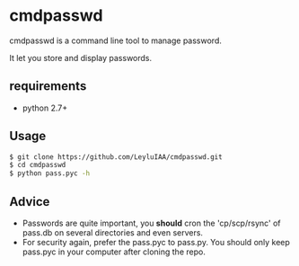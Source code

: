 # cmdpasswd

cmdpasswd is a command line tool to manage password.

It let you store and display passwords.

## requirements

- python 2.7+

## Usage

```bash
$ git clone https://github.com/LeyluIAA/cmdpasswd.git
$ cd cmdpasswd
$ python pass.pyc -h
```

## Advice

- Passwords are quite important, you **should** cron the 'cp/scp/rsync' of pass.db on several directories and even servers.
- For security again, prefer the pass.pyc to pass.py. You should only keep pass.pyc in your computer after cloning the repo.
